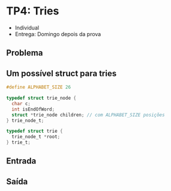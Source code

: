 # TP4: Tries

  * Individual
  * Entrega: Domingo depois da prova

## Problema

## Um possível struct para tries

```c
#define ALPHABET_SIZE 26

typedef struct trie_node {
  char c;
  int isEndOfWord;
  struct *trie_node children; // com ALPHABET_SIZE posições
} trie_node_t;

typedef struct trie {
  trie_node_t *root;
} trie_t;
```

## Entrada

## Saída
